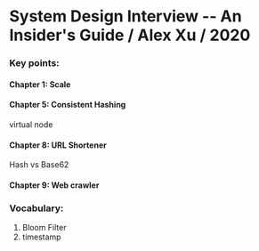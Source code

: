 # System Design Interview -- An Insider's Guide / Alex Xu / 2020
### Key points:
#### Chapter 1: Scale
#### Chapter 5: Consistent Hashing
virtual node
#### Chapter 8: URL Shortener
Hash vs Base62
#### Chapter 9: Web crawler

### Vocabulary:
1. Bloom Filter
2. timestamp
